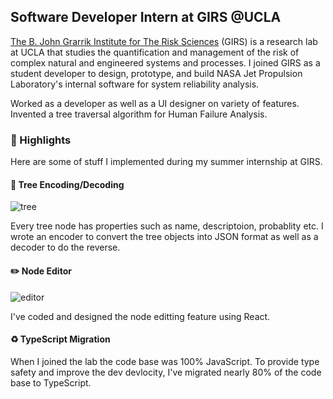 ## Software Developer Intern at GIRS @UCLA

[The B. John Grarrik Institute for The Risk Sciences](https://www.risksciences.ucla.edu/) (GIRS) is a research lab at UCLA that studies the quantification and management of the risk of complex natural and engineered systems and processes. I joined GIRS as a student developer to design, prototype, and build NASA Jet Propulsion Laboratory's internal software for system reliability analysis.

Worked as a developer as well as a UI designer on variety of features. Invented a tree traversal algorithm for Human Failure Analysis.

### 🌟 Highlights

Here are some of stuff I implemented during my summer internship at GIRS.

#### 🌲 Tree Encoding/Decoding

![tree](/risksciences-tree.png)

Every tree node has properties such as name, descriptoion, probablity etc. I wrote an encoder to convert the tree objects into JSON format as well as a decoder to do the reverse.

#### ✏️ Node Editor

![editor](/risksciences-editor.png)

I've coded and designed the node editting feature using React.

#### ♻️ TypeScript Migration

When I joined the lab the code base was 100% JavaScript. To provide type safety and improve the dev devlocity, I've migrated nearly 80% of the code base to TypeScript.